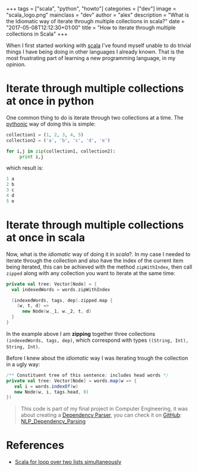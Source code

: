 +++
tags = ["scala", "python", "howto"]
categories = ["dev"]
image = "scala_logo.png"
mainclass = "dev"
author = "alex"
description = "What is the Idiomatic way of iterate through multiple collections in scala?"
date = "2017-05-08T12:12:30+01:00"
title = "How to iterate through multiple collections in Scala"
+++

When I first started working with [scala](https://elbauldelprogramador.com/en/tags/scala "post about scala scala") I've found myself unable to do trivial things I have being doing in other languages I already known. That is the most frustrating part of learning a new programming language, in my opinion.

# Iterate through multiple collections at once in python

One common thing to do is iterate through two collections at a time. The [pythonic](https://elbauldelprogramador.com/en/tags/python "post about python") way of doing this is simple:

```python
collection1 = (1, 2, 3, 4, 5)
collection2 = ('a', 'b', 'c', 'd', 'e')

for i,j in zip(collection1, collection2):
     print i,j
```

which result is:

```python
1 a
2 b
3 c
4 d
5 e
```

<!--more--><!--ad-->

# Iterate through multiple collections at once in scala

Now, what is the _idiomatic_ way of doing it in _scala_?. In my case I needed to iterate through the collection and also have the index of the current item being iterated, this can be achieved with the method `zipWithIndex`, then call `zipped` along with any collection you want to iterate at the same time:

```scala
private val tree: Vector[Node] = {
  val indexedWords = words.zipWithIndex

  (indexedWords, tags, dep).zipped.map {
    (w, t, d) =>
      new Node(w._1, w._2, t, d)
  }
}
```

In the example above I am __zipping__ together three collections `(indexedWords, tags, dep)`, which correspond with types `((String, Int), String, Int)`.

Before I knew about the _idiomatic_ way I was iterating trough the collection in a ugly way:

```scala
/** Constituent tree of this sentence; includes head words */
private val tree: Vector[Node] = words.map(w => {
   val i = words.indexOf(w)
   new Node(w, i, tags.head, 0)
})
```

> This code is part of my final project in Computer Engineering, it was about creating a <a href="https://en.wikipedia.org/wiki/Dependency_grammar" target="_blank" title="Dependency Parsing">Dependency Parser</a>, you can check it on [GitHub](https://elbauldelprogramador.com/en/tags/github "Posts about github"): <a href="https://github.com/elbaulp/NLP_Dependency_Parsing" target="_blank" title="NLP_Dependency_Parsing">NLP_Dependency_Parsing</a>

# References

- <a href="http://stackoverflow.com/questions/17199534/scala-for-loop-over-two-lists-simultaneously" target="_blank" title="Scala for loop over two lists simultaneously">Scala for loop over two lists simultaneously</a>
